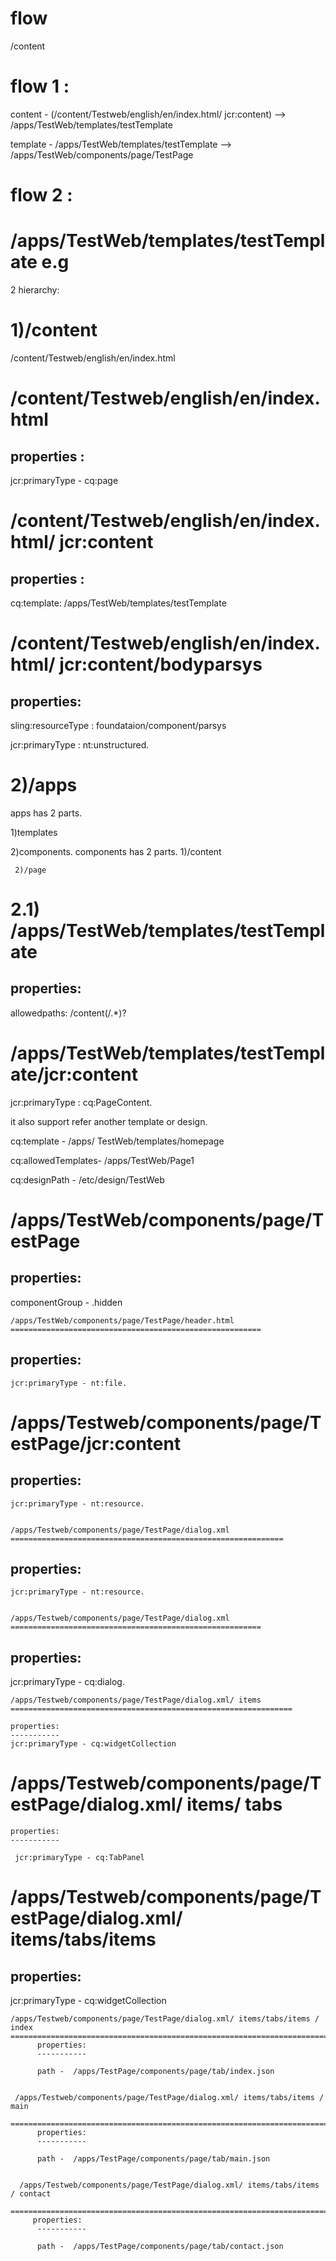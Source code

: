 flow
====

/content

flow 1 :
=========
  content - (/content/Testweb/english/en/index.html/ jcr:content) --> /apps/TestWeb/templates/testTemplate

  template - /apps/TestWeb/templates/testTemplate  -->   /apps/TestWeb/components/page/TestPage


flow 2 :
=========
/apps/TestWeb/templates/testTemplate
e.g
====
2 hierarchy:



1)/content
==========

/content/Testweb/english/en/index.html

/content/Testweb/english/en/index.html
====================================


properties :
------------

jcr:primaryType - cq:page

/content/Testweb/english/en/index.html/ jcr:content
====================================================

properties :
------------
cq:template: /apps/TestWeb/templates/testTemplate


/content/Testweb/english/en/index.html/ jcr:content/bodyparsys
===============================================================

properties:
-----------
sling:resourceType : foundataion/component/parsys

jcr:primaryType : nt:unstructured.




2)/apps
=======

apps has 2 parts.

  1)templates

  2)components. components has  2 parts.
     1)/content
     
     2)/page

2.1) /apps/TestWeb/templates/testTemplate
=========================================

properties:
-----------

allowedpaths: /content(/.*)?

  /apps/TestWeb/templates/testTemplate/jcr:content
  =================================================
  
  jcr:primaryType : cq:PageContent.
  
  it also support refer another template or design.
  
  cq:template - /apps/ TestWeb/templates/homepage
  
  cq:allowedTemplates- /apps/TestWeb/Page1
  
  cq:designPath - /etc/design/TestWeb
  
  /apps/TestWeb/components/page/TestPage
  =============================================
   
   properties:
   -----------
   
   componentGroup - .hidden
   
    /apps/TestWeb/components/page/TestPage/header.html
    ========================================================
    
   properties:
   ----------
    jcr:primaryType - nt:file.
    
    
   /apps/Testweb/components/page/TestPage/jcr:content
   =============================================================
    
   properties:
   -----------
    jcr:primaryType - nt:resource.
    
    
    /apps/Testweb/components/page/TestPage/dialog.xml
    =============================================================
    
   properties:
   ------------
    jcr:primaryType - nt:resource.
    
    
    /apps/Testweb/components/page/TestPage/dialog.xml
    ========================================================
    
   properties:
   -----------
    
   jcr:primaryType - cq:dialog.
    
    
    /apps/Testweb/components/page/TestPage/dialog.xml/ items
    ===============================================================
        
    properties:
    -----------
    jcr:primaryType - cq:widgetCollection
    
   /apps/Testweb/components/page/TestPage/dialog.xml/ items/ tabs
   ===============================================================
        
    properties:
    -----------
    
     jcr:primaryType - cq:TabPanel
    
   
   /apps/Testweb/components/page/TestPage/dialog.xml/ items/tabs/items
   ====================================================================
          
   properties:
   -----------
    
   jcr:primaryType -  cq:widgetCollection
      
         
    /apps/Testweb/components/page/TestPage/dialog.xml/ items/tabs/items / index
    ============================================================================
          properties:
          -----------
    
          path -  /apps/TestPage/components/page/tab/index.json
   
   
     /apps/Testweb/components/page/TestPage/dialog.xml/ items/tabs/items / main
     =============================================================================
          properties:
          -----------
    
          path -  /apps/TestPage/components/page/tab/main.json
   
   
      /apps/Testweb/components/page/TestPage/dialog.xml/ items/tabs/items / contact
      =================================================================================
         properties:
          -----------
    
          path -  /apps/TestPage/components/page/tab/contact.json
          
      
      
     
     
    
    
    
   
   
   
  





  


